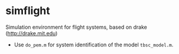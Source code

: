 simflight
=========

Simulation environment for flight systems, based on drake (http://drake.mit.edu)

 - Use ````do_pem.m```` for system identification of the model ````tbsc_model.m````.
